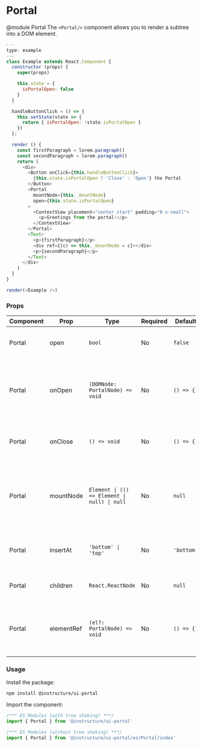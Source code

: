 # Portal

@module Portal
The `<Portal/>` component allows you to render a subtree into a DOM element.

```js
---
type: example
---
class Example extends React.Component {
  constructor (props) {
    super(props)

    this.state = {
      isPortalOpen: false
    }
  }

  handleButtonClick = () => {
    this.setState(state => {
      return { isPortalOpen: !state.isPortalOpen }
    })
  };

  render () {
    const firstParagraph = lorem.paragraph()
    const secondParagraph = lorem.paragraph()
    return (
      <div>
        <Button onClick={this.handleButtonClick}>
          {this.state.isPortalOpen ? 'Close' : 'Open'} the Portal
        </Button>
        <Portal
          mountNode={this._mountNode}
          open={this.state.isPortalOpen}
        >
          <ContextView placement="center start" padding="0 x-small">
            <p>Greetings from the portal!</p>
          </ContextView>
        </Portal>
        <Text>
          <p>{firstParagraph}</p>
          <div ref={(c) => this._mountNode = c}></div>
          <p>{secondParagraph}</p>
        </Text>
      </div>
    )
  }
}

render(<Example />)
```


### Props

| Component | Prop | Type | Required | Default | Description |
|-----------|------|------|----------|---------|-------------|
| Portal | open | `bool` | No | `false` | Whether or not the `<Portal />` is open |
| Portal | onOpen | `(DOMNode: PortalNode) => void` | No | `() => {}` | Callback fired when `<Portal />` content has been mounted in the DOM. Ha the Portal DOMNode as parameter. |
| Portal | onClose | `() => void` | No | `() => {}` | Callback fired when `<Portal />` has been unmounted from the DOM |
| Portal | mountNode | `Element \| (() => Element \| null) \| null` | No | `null` | An element or a function returning an element to use as the mount node for the `<Portal />` (defaults to `document.body`) |
| Portal | insertAt | `'bottom' \| 'top'` | No | `'bottom'` | Insert the element at the 'top' of the mountNode or at the 'bottom' |
| Portal | children | `React.ReactNode` | No | `null` | The children to be rendered within the `<Portal />` |
| Portal | elementRef | `(el?: PortalNode) => void` | No | `() => {}` | Provides a reference to the underlying html element. Has the Portal DOMNode as parameter. |

### Usage

Install the package:

```shell
npm install @instructure/ui-portal
```

Import the component:

```javascript
/*** ES Modules (with tree shaking) ***/
import { Portal } from '@instructure/ui-portal'

/*** ES Modules (without tree shaking) ***/
import { Portal } from '@instructure/ui-portal/es/Portal/index'
```

